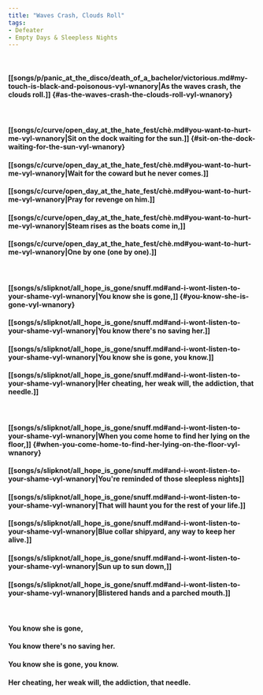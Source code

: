 ```yaml
---
title: "Waves Crash, Clouds Roll"
tags:
- Defeater
- Empty Days & Sleepless Nights
---
```

&nbsp;
#### [[songs/p/panic_at_the_disco/death_of_a_bachelor/victorious.md#my-touch-is-black-and-poisonous-vyl-wnanory|As the waves crash, the clouds roll.]] {#as-the-waves-crash-the-clouds-roll-vyl-wnanory}
&nbsp;
#### [[songs/c/curve/open_day_at_the_hate_fest/chè.md#you-want-to-hurt-me-vyl-wnanory|Sit on the dock waiting for the sun.]] {#sit-on-the-dock-waiting-for-the-sun-vyl-wnanory}
#### [[songs/c/curve/open_day_at_the_hate_fest/chè.md#you-want-to-hurt-me-vyl-wnanory|Wait for the coward but he never comes.]]
#### [[songs/c/curve/open_day_at_the_hate_fest/chè.md#you-want-to-hurt-me-vyl-wnanory|Pray for revenge on him.]]
#### [[songs/c/curve/open_day_at_the_hate_fest/chè.md#you-want-to-hurt-me-vyl-wnanory|Steam rises as the boats come in,]]
#### [[songs/c/curve/open_day_at_the_hate_fest/chè.md#you-want-to-hurt-me-vyl-wnanory|One by one (one by one).]]
&nbsp;
#### [[songs/s/slipknot/all_hope_is_gone/snuff.md#and-i-wont-listen-to-your-shame-vyl-wnanory|You know she is gone,]] {#you-know-she-is-gone-vyl-wnanory}
#### [[songs/s/slipknot/all_hope_is_gone/snuff.md#and-i-wont-listen-to-your-shame-vyl-wnanory|You know there's no saving her.]]
#### [[songs/s/slipknot/all_hope_is_gone/snuff.md#and-i-wont-listen-to-your-shame-vyl-wnanory|You know she is gone, you know.]]
#### [[songs/s/slipknot/all_hope_is_gone/snuff.md#and-i-wont-listen-to-your-shame-vyl-wnanory|Her cheating, her weak will, the addiction, that needle.]]
&nbsp;
#### [[songs/s/slipknot/all_hope_is_gone/snuff.md#and-i-wont-listen-to-your-shame-vyl-wnanory|When you come home to find her lying on the floor,]] {#when-you-come-home-to-find-her-lying-on-the-floor-vyl-wnanory}
#### [[songs/s/slipknot/all_hope_is_gone/snuff.md#and-i-wont-listen-to-your-shame-vyl-wnanory|You're reminded of those sleepless nights]]
#### [[songs/s/slipknot/all_hope_is_gone/snuff.md#and-i-wont-listen-to-your-shame-vyl-wnanory|That will haunt you for the rest of your life.]]
#### [[songs/s/slipknot/all_hope_is_gone/snuff.md#and-i-wont-listen-to-your-shame-vyl-wnanory|Blue collar shipyard, any way to keep her alive.]]
#### [[songs/s/slipknot/all_hope_is_gone/snuff.md#and-i-wont-listen-to-your-shame-vyl-wnanory|Sun up to sun down,]]
#### [[songs/s/slipknot/all_hope_is_gone/snuff.md#and-i-wont-listen-to-your-shame-vyl-wnanory|Blistered hands and a parched mouth.]]
&nbsp;
#### You know she is gone,
#### You know there's no saving her.
#### You know she is gone, you know.
#### Her cheating, her weak will, the addiction, that needle.
